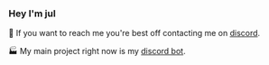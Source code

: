 ### Hey I'm jul


💬 If you want to reach me you're best off contacting me on [discord](https://discord.com/users/216994889156657153).

🏭 My main project right now is my [discord bot](https://github.com/peach-bot/Peach).
